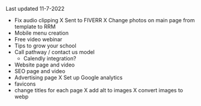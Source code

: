 Last updated 11-7-2022
- Fix audio clipping
  X Sent to FIVERR
X Change photos on main page from template to RRM
- Mobile menu creation
- Free video webinar
- Tips to grow your school
- Call pathway / contact us model
  - Calendly integration?
- Website page and video
- SEO page and video
- Advertising page
X Set up Google analytics
- favicons
- change titles for each page
X add alt to images
X convert images to webp
